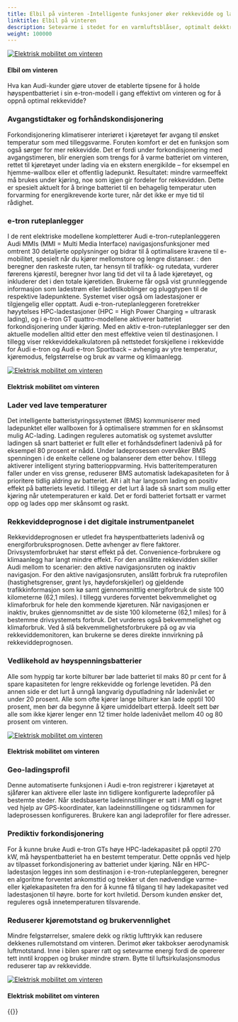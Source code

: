 ```yaml
---
title: Elbil på vinteren -Intelligente funksjoner øker rekkevidde og ladeytelse
linktitle: Elbil på vinteren
description: Setevarme i stedet for en varmluftsblåser, optimalt dekktrykk, parkering i garasjen og valg av effektivitetsmodus disse og andre faktorer avgjør hvor raskt høyspentbatteriet tømmes – eller ikke.
weight: 100000
---
```

<!-- markdownlint-disable MD033 -->
<figur>
    <a href="https://media.electrichasgoneaudi.net/multimedia/articles/electromobilityinwinter/electromobilityinwinter_1.jpg">
        <img src="https://media.electrichasgoneaudi.net/multimedia/articles/electromobilityinwinter/electromobilityinwinter_1s.jpg" alt="Elektrisk mobilitet om vinteren" title="Elektrisk mobilitet om vinteren">
    </a>
    <figcaption><h4>Elbil om vinteren</h4></figcaption>
</figur>

 Hva kan Audi-kunder gjøre utover de etablerte tipsene for å holde høyspentbatteriet i sin e-tron-modell i gang effektivt om vinteren og for å oppnå optimal rekkevidde?

### Avgangstidtaker og forhåndskondisjonering

Forkondisjonering klimatiserer interiøret i kjøretøyet før avgang til ønsket temperatur som med tilleggsvarme. Foruten komfort er det en funksjon som også sørger for mer rekkevidde. Det er fordi under forkondisjonering med avgangstimeren, blir energien som trengs for å varme batteriet om vinteren, rettet til kjøretøyet under lading via en ekstern energikilde – for eksempel en hjemme-wallbox eller et offentlig ladepunkt. Resultatet: mindre varmeeffekt må brukes under kjøring, noe som igjen gir fordeler for rekkevidden. Dette er spesielt aktuelt for å bringe batteriet til en behagelig temperatur uten forvarming for energikrevende korte turer, når det ikke er mye tid til rådighet.

### e-tron ruteplanlegger

I de rent elektriske modellene kompletterer Audi e-tron-ruteplanleggeren Audi MMIs (MMI = Multi Media Interface) navigasjonsfunksjoner med omtrent 30 detaljerte opplysninger og bidrar til å optimalisere kravene til e-mobilitet, spesielt når du kjører mellomstore og lengre distanser. : den beregner den raskeste ruten, tar hensyn til trafikk- og rutedata, vurderer førerens kjørestil, beregner hvor lang tid det vil ta å lade kjøretøyet, og inkluderer det i den totale kjøretiden. Brukerne får også vist grunnleggende informasjon som ladestrøm eller ladetilkoblinger og pluggtypen til de respektive ladepunktene. Systemet viser også om ladestasjoner er tilgjengelig eller opptatt. Audi e-tron-ruteplanleggeren foretrekker høyytelses HPC-ladestasjoner (HPC = High Power Charging = ultrarask lading), og i e-tron GT quattro-modellene aktiverer batteriet forkondisjonering under kjøring. Med en aktiv e-tron-ruteplanlegger ser den aktuelle modellen alltid etter den mest effektive veien til destinasjonen. I tillegg viser rekkeviddekalkulatoren på nettstedet forskjellene i rekkevidde for Audi e-tron og Audi e-tron Sportback – avhengig av ytre temperatur, kjøremodus, felgstørrelse og bruk av varme og klimaanlegg.

<figur>
    <a href="https://media.electrichasgoneaudi.net/multimedia/articles/electromobilityinwinter/electromobilityinwinter_3.jpg">
        <img src="https://media.electrichasgoneaudi.net/multimedia/articles/electromobilityinwinter/electromobilityinwinter_3s.jpg" alt="Elektrisk mobilitet om vinteren" title="Elektrisk mobilitet om vinteren">
    </a>
    <figcaption><h4>Elektrisk mobilitet om vinteren</h4></figcaption>
</figur>

### Lader ved lave temperaturer

Det intelligente batteristyringssystemet (BMS) kommuniserer med ladepunktet eller wallboxen for å optimalisere strømmen for en skånsomst mulig AC-lading. Ladingen reguleres automatisk og systemet avslutter ladingen så snart batteriet er fullt eller et forhåndsdefinert ladenivå på for eksempel 80 prosent er nådd. Under ladeprosessen overvåker BMS spenningen i de enkelte cellene og balanserer dem etter behov. I tillegg aktiverer intelligent styring batterioppvarming. Hvis batteritemperaturen faller under en viss grense, reduserer BMS automatisk ladekapasiteten for å prioritere tidlig aldring av batteriet. Alt i alt har langsom lading en positiv effekt på batteriets levetid. I tillegg er det lurt å lade så snart som mulig etter kjøring når utetemperaturen er kald. Det er fordi batteriet fortsatt er varmet opp og lades opp mer skånsomt og raskt.

### Rekkeviddeprognose i det digitale instrumentpanelet

Rekkeviddeprognosen er utledet fra høyspentbatteriets ladenivå og energiforbruksprognosen. Dette avhenger av flere faktorer. Drivsystemforbruket har størst effekt på det. Convenience-forbrukere og klimaanlegg har langt mindre effekt. For den anslåtte rekkevidden skiller Audi mellom to scenarier: den aktive navigasjonsruten og inaktiv navigasjon. For den aktive navigasjonsruten, anslått forbruk fra ruteprofilen (hastighetsgrenser, grønt lys, høydeforskjeller) og gjeldende trafikkinformasjon som kø samt gjennomsnittlig energiforbruk de siste 100 kilometerne (62,1 miles). I tillegg vurderes forventet bekvemmelighet og klimaforbruk for hele den kommende kjøreturen. Når navigasjonen er inaktiv, brukes gjennomsnittet av de siste 100 kilometerne (62,1 miles) for å bestemme drivsystemets forbruk. Det vurderes også bekvemmelighet og klimaforbruk. Ved å slå bekvemmelighetsforbrukere på og av via rekkeviddemonitoren, kan brukerne se deres direkte innvirkning på rekkeviddeprognosen.

### Vedlikehold av høyspenningsbatterier

Alle som hyppig tar korte bilturer bør lade batteriet til maks 80 pr cent for å spare kapasiteten for lengre rekkevidde og forlenge levetiden. På den annen side er det lurt å unngå langvarig dyputladning når ladenivået er under 20 prosent. Alle som ofte kjører lange bilturer kan lade opptil 100 prosent, men bør da begynne å kjøre umiddelbart etterpå. Ideelt sett bør alle som ikke kjører lenger enn 12 timer holde ladenivået mellom 40 og 80 prosent om vinteren.

<figur>
    <a href="https://media.electrichasgoneaudi.net/multimedia/articles/electromobilityinwinter/electromobilityinwinter_4.jpg">
        <img src="https://media.electrichasgoneaudi.net/multimedia/articles/electromobilityinwinter/electromobilityinwinter_4s.jpg" alt="Elektrisk mobilitet om vinteren" title="Elektrisk mobilitet om vinteren">
    </a>
    <figcaption><h4>Elektrisk mobilitet om vinteren</h4></figcaption>
</figur>

### Geo-ladingsprofil

Denne automatiserte funksjonen i Audi e-tron registrerer i kjøretøyet at sjåfører kan aktivere eller laste inn tidligere konfigurerte ladeprofiler på bestemte steder. Når stedsbaserte ladeinnstillinger er satt i MMI og lagret ved hjelp av GPS-koordinater, kan ladeinnstillingene og tidsrammen for ladeprosessen konfigureres. Brukere kan angi ladeprofiler for flere adresser.

### Prediktiv forkondisjonering

For å kunne bruke Audi e-tron GTs høye HPC-ladekapasitet på opptil 270 kW, må høyspentbatteriet ha en bestemt temperatur. Dette oppnås ved hjelp av tilpasset forkondisjonering av batteriet under kjøring. Når en HPC-ladestasjon legges inn som destinasjon i e-tron-ruteplanleggeren, beregner en algoritme forventet ankomsttid og trekker ut den nødvendige varme- eller kjølekapasiteten fra den for å kunne få tilgang til høy ladekapasitet ved ladestasjonen til høyre. borte for kort hviletid. Dersom kunden ønsker det, reguleres også innetemperaturen tilsvarende.

### Reduserer kjøremotstand og brukervennlighet

Mindre felgstørrelser, smalere dekk og riktig lufttrykk kan redusere dekkenes rullemotstand om vinteren. Derimot øker takbokser aerodynamisk luftmotstand. Inne i bilen sparer ratt og setevarme energi fordi de opererer tett inntil kroppen og bruker mindre strøm. Bytte til luftsirkulasjonsmodus reduserer tap av rekkevidde.

<figur>
    <a href="https://media.electrichasgoneaudi.net/multimedia/articles/electromobilityinwinter/electromobilityinwinter_5.jpg">
        <img src="https://media.electrichasgoneaudi.net/multimedia/articles/electromobilityinwinter/electromobilityinwinter_5s.jpg" alt="Elektrisk mobilitet om vinteren" title="Elektrisk mobilitet om vinteren">
    </a>
    <figcaption><h4>Elektrisk mobilitet om vinteren</h4></figcaption>
</figur>


{{<children description="true" />}}
